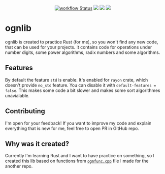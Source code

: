 <p align="center">
  <a title="GitHub Actions" href="https://github.com/ognevnydemon/ognlib/actions"><img alt="workflow Status" src="https://img.shields.io/github/actions/workflow/status/ognevnydemon/ognlib/ci.yml?branch=master&longCache=true&style=flat-square&label=build&logo=github"></a><!--
  -->
  <a title="Crate" href="https://crates.io/crates/ognlib"><img src="https://img.shields.io/crates/v/ognlib.svg?style=flat-square"></a><!--
  -->
  <a title="Docs" href="https://docs.rs/ognlib"><img src="https://img.shields.io/badge/docs.rs-ognlib-red?style=flat-square"></a><!--
  -->
  <a title="Open in vscode.dev" href="https://open.vscode.dev/ognevnydemon/ognlib"><img src="https://img.shields.io/badge/Open%20in%20Visual%20Studio%20Code-blue?logo=visual-studio-code&logoColor=ffffff&style=flat-square"></a><!--
  -->
</p>

# ognlib

ognlib is created to practice Rust (for me), so you won't find any new code, that can be used for
your projects. It contains code for operations under number digits, some power algorithms, radix
numbers and some algorithms.

## Features

By default the feature `std` is enable. It's enabled for `rayon` crate, which doesn't provide
`no_std` feature. You can disable it with `default-features = false`. This makes some code a bit
slower and makes some sort algorithmes unavialable.

## Contributing

I'm open for your feedback! If you want to improve my code and explain everything that is new for
me, feel free to open PR in GitHub repo.

## Why was it created?
Currently I'm learning Rust and I want to have practice on something, so I created this lib based on
functions from
[`ognfunc.cpp`](https://github.com/ognevnydemon/my-code/blob/master/dad-is-great-in-C/ognfunc.cpp)
file I made for the another repo.
